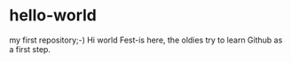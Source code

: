 # hello-world
my first repository;-)
Hi world
Fest-is here, the oldies try to learn Github as a first step.

